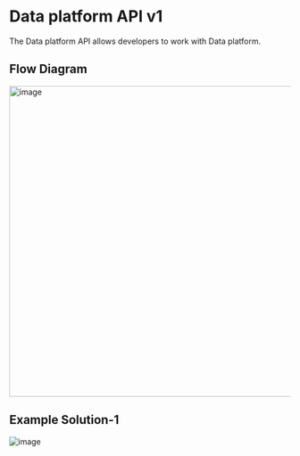 # Data platform API v1

The Data platform API allows developers to work with Data platform.

## Flow Diagram

<img width="557" alt="image" src="https://github.com/siva-suthan/self-service-data-platform/assets/56590665/4fab16d7-b755-47ec-8b33-a551f1577e75">


## Example Solution-1

![image](https://github.com/siva-suthan/self-service-data-platform/assets/56590665/919fd4db-f0d3-4ab0-ac14-e8c69444fc65)


